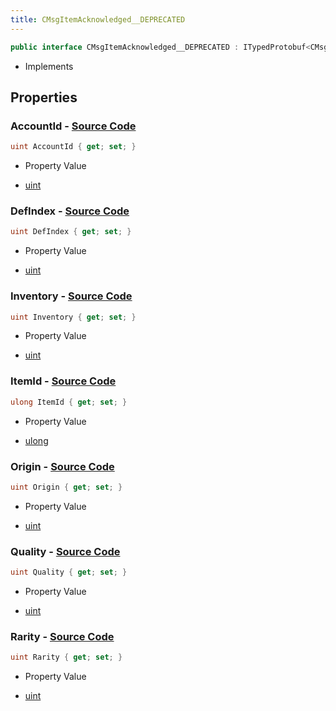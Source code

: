 ```yaml
---
title: CMsgItemAcknowledged__DEPRECATED
---
```


```csharp
public interface CMsgItemAcknowledged__DEPRECATED : ITypedProtobuf<CMsgItemAcknowledged__DEPRECATED>, INativeHandle
```

- Implements

## Properties

### **AccountId** - [Source Code](https://github.com/swiftly-solution/swiftlys2/blob/main/managed/src/SwiftlyS2.Generated/Protobufs/Interfaces/CMsgItemAcknowledged__DEPRECATED.cs#L13)

```csharp
uint AccountId { get; set; }
```

- Property Value

- [uint](https://learn.microsoft.com/dotnet/api/system.uint32)

### **DefIndex** - [Source Code](https://github.com/swiftly-solution/swiftlys2/blob/main/managed/src/SwiftlyS2.Generated/Protobufs/Interfaces/CMsgItemAcknowledged__DEPRECATED.cs#L19)

```csharp
uint DefIndex { get; set; }
```

- Property Value

- [uint](https://learn.microsoft.com/dotnet/api/system.uint32)

### **Inventory** - [Source Code](https://github.com/swiftly-solution/swiftlys2/blob/main/managed/src/SwiftlyS2.Generated/Protobufs/Interfaces/CMsgItemAcknowledged__DEPRECATED.cs#L16)

```csharp
uint Inventory { get; set; }
```

- Property Value

- [uint](https://learn.microsoft.com/dotnet/api/system.uint32)

### **ItemId** - [Source Code](https://github.com/swiftly-solution/swiftlys2/blob/main/managed/src/SwiftlyS2.Generated/Protobufs/Interfaces/CMsgItemAcknowledged__DEPRECATED.cs#L31)

```csharp
ulong ItemId { get; set; }
```

- Property Value

- [ulong](https://learn.microsoft.com/dotnet/api/system.uint64)

### **Origin** - [Source Code](https://github.com/swiftly-solution/swiftlys2/blob/main/managed/src/SwiftlyS2.Generated/Protobufs/Interfaces/CMsgItemAcknowledged__DEPRECATED.cs#L28)

```csharp
uint Origin { get; set; }
```

- Property Value

- [uint](https://learn.microsoft.com/dotnet/api/system.uint32)

### **Quality** - [Source Code](https://github.com/swiftly-solution/swiftlys2/blob/main/managed/src/SwiftlyS2.Generated/Protobufs/Interfaces/CMsgItemAcknowledged__DEPRECATED.cs#L22)

```csharp
uint Quality { get; set; }
```

- Property Value

- [uint](https://learn.microsoft.com/dotnet/api/system.uint32)

### **Rarity** - [Source Code](https://github.com/swiftly-solution/swiftlys2/blob/main/managed/src/SwiftlyS2.Generated/Protobufs/Interfaces/CMsgItemAcknowledged__DEPRECATED.cs#L25)

```csharp
uint Rarity { get; set; }
```

- Property Value

- [uint](https://learn.microsoft.com/dotnet/api/system.uint32)

